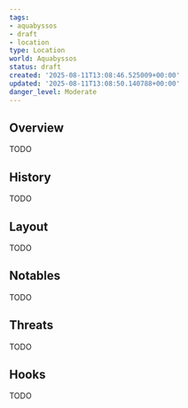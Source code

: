 ```yaml
---
tags:
- aquabyssos
- draft
- location
type: Location
world: Aquabyssos
status: draft
created: '2025-08-11T13:08:46.525009+00:00'
updated: '2025-08-11T13:08:50.140788+00:00'
danger_level: Moderate
---
```



## Overview

TODO
## History

TODO
## Layout

TODO
## Notables

TODO
## Threats

TODO
## Hooks

TODO
